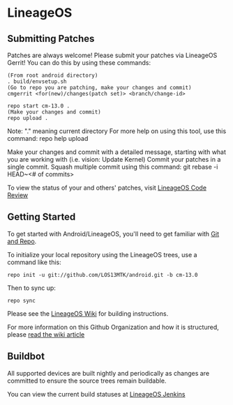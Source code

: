 LineageOS
===========

Submitting Patches
------------------
Patches are always welcome!  Please submit your patches via LineageOS Gerrit!
You can do this by using these commands:

    (From root android directory)
    . build/envsetup.sh
    (Go to repo you are patching, make your changes and commit)
    cmgerrit <for(new)/changes(patch set)> <branch/change-id> 

    repo start cm-13.0 .
    (Make your changes and commit)
    repo upload .
Note: "." meaning current directory
For more help on using this tool, use this command: repo help upload

Make your changes and commit with a detailed message, starting with what you are working with (i.e. vision: Update Kernel)
Commit your patches in a single commit. Squash multiple commit using this command: git rebase -i HEAD~<# of commits>

To view the status of your and others' patches, visit [LineageOS Code Review](http://review.lineageos.org/)


Getting Started
---------------

To get started with Android/LineageOS, you'll need to get
familiar with [Git and Repo](http://source.android.com/source/using-repo.html).

To initialize your local repository using the LineageOS trees, use a command like this:

    repo init -u git://github.com/LOS13MTK/android.git -b cm-13.0

Then to sync up:

    repo sync

Please see the [LineageOS Wiki](http://wiki.lineageos.org/) for building instructions.

For more information on this Github Organization and how it is structured, 
please [read the wiki article](http://wiki.lineageos.org/w/Github_Organization)

Buildbot
--------

All supported devices are built nightly and periodically as changes are committed to ensure the source trees remain buildable.

You can view the current build statuses at [LineageOS Jenkins](http://jenkins.lineageos.org/)
